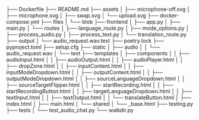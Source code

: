 ├── Dockerfile
├── README.md
├── assets
│   ├── microphone-off.svg
│   ├── microphone.svg
│   ├── swap.svg
│   └── upload.svg
├── docker-compose.yml
├── files
│   └── blob
├── frontend
│   ├── app.py
│   ├── main.py
│   └── routes
│       ├── language_route.py
│       ├── mode_options.py
│       ├── process_audio.py
│       ├── process_text.py
│       └── translation_route.py
├── output
│   └── audio_request.wav.text
├── poetry.lock
├── pyproject.toml
├── setup.cfg
├── static
│   ├── audio
│   │   └── audio_request.wav
│   └── text
├── templates
│   ├── components
│   │   ├── audioInput.html
│   │   ├── audioOutput.html
│   │   ├── audioPlayer.html
│   │   ├── dropZone.html
│   │   ├── inputContent.html
│   │   ├── inputModeDropdown.html
│   │   ├── outputContent.html
│   │   ├── outputModeDropdown.html
│   │   ├── sourceLanguageDropdown.html
│   │   ├── sourceTargetFlipper.html
│   │   ├── startRecording.html
│   │   ├── startRecordingButton.html
│   │   ├── targetLanguageDropdown.html
│   │   ├── textInput.html
│   │   ├── textOutput.html
│   │   └── translateButton.html
│   ├── index.html
│   ├── main.html
│   └── shared
│       └── _base.html
├── testing.py
├── tests
│   └── test_audio_chat.py
└── walkdir.py